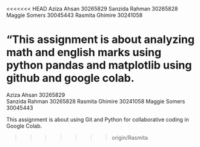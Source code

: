 <<<<<<< HEAD
Aziza Ahsan 30265829
Sanzida Rahman 30265828
Maggie Somers 30045443
Rasmita Ghimire 30241058

“This assignment is about analyzing math and english marks using python pandas and matplotlib using github and google colab.
=======
Aziza Ahsan           30265829  
Sanzida Rahman        30265828
Rasmita Ghimire       30241058
Maggie Somers         30045443
 
This assignment is about using Git and Python for collaborative coding in Google Colab.  
>>>>>>> origin/Rasmita
